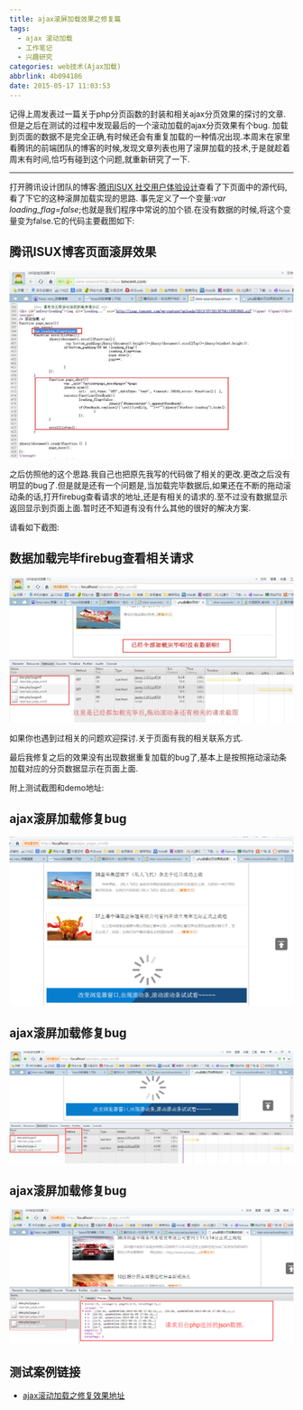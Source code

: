 ```yaml
---
title: ajax滚屏加载效果之修复篇
tags:
  - ajax 滚动加载
  - 工作笔记
  - 兴趣研究
categories: web技术(Ajax加载)
abbrlink: 4b094186
date: 2015-05-17 11:03:53
---
```


记得上周发表过一篇关于php分页函数的封装和相关ajax分页效果的探讨的文章.但是之后在测试的过程中发现最后的一个滚动加载的ajax分页效果有个bug.
加载到页面的数据不是完全正确,有时候还会有重复加载的一种情况出现.本周末在家里看腾讯的前端团队的博客的时候,发现文章列表也用了滚屏加载的技术,于是就趁着周末有时间,恰巧有碰到这个问题,就重新研究了一下.<!-- more -->

-------------------

打开腾讯设计团队的博客:[腾讯ISUX 社交用户体验设计](http://isux.tencent.com/)查看了下页面中的源代码,看了下它的这种滚屏加载实现的思路.
事先定义了一个变量:*var loading_flag=false*;也就是我们程序中常说的加个锁.在没有数据的时候,将这个变量变为false.它的代码主要截图如下:

## 腾讯ISUX博客页面滚屏效果
![腾讯ISUX博客页面滚屏](/uploadimg/ajax_scroll4.jpg "腾讯ISUX博客页面滚屏")

之后仿照他的这个思路.我自己也把原先我写的代码做了相关的更改.更改之后没有明显的bug了.但是就是还有一个问题是,当加载完毕数据后,如果还在不断的拖动滚动条的话,打开firebug查看请求的地址,还是有相关的请求的.至不过没有数据显示返回显示到页面上面.暂时还不知道有没有什么其他的很好的解决方案.

请看如下截图:
## 数据加载完毕firebug查看相关请求
![数据加载完毕firebug查看相关请求](/uploadimg/ajax_scroll5.jpg "数据加载完毕firebug查看相关请求")

如果你也遇到过相关的问题欢迎探讨.关于页面有我的相关联系方式.

最后我修复之后的效果没有出现数据重复加载的bug了,基本上是按照拖动滚动条加载对应的分页数据显示在页面上面.

附上测试截图和demo地址:

## ajax滚屏加载修复bug

![ajax滚屏加载修复bug截图1](/uploadimg/ajax_scroll1.png "ajax滚屏加载修复bug截图1")

## ajax滚屏加载修复bug

![ajax滚屏加载修复bug截图2](/uploadimg/ajax_scroll2.png "ajax滚屏加载修复bug截图2")

## ajax滚屏加载修复bug

![ajax滚屏加载修复bug截图3](/uploadimg/ajax_scroll3.png "ajax滚屏加载修复bug截图3")

## 测试案例链接
- [ajax滚动加载之修复效果地址](http://demo.901web.com/ajaxpage/ajax_page_scroll_fixed/index.php)